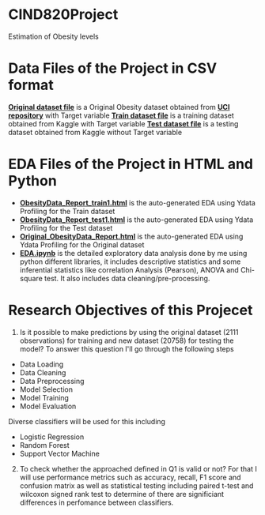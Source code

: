 # CIND820Project
Estimation of Obesity levels

# Data Files of the Project in CSV format
[**Original dataset file**](https://github.com/Sandia-Kumari/CIND820Project/blob/main/Original_ObesityDataSet.csv) is a Original Obesity dataset obtained from [**UCI repository**](https://archive.ics.uci.edu/dataset/544/estimation+of+obesity+levels+based+on+eating+habits+and+physical+condition) with Target variable 
[**Train dataset file**](https://github.com/Sandia-Kumari/CIND820Project/blob/main/train.csv) is a training dataset obtained from Kaggle with Target variable
[**Test dataset file**](https://github.com/Sandia-Kumari/CIND820Project/blob/main/test.csv) is a testing dataset obtained from Kaggle without Target variable 

# EDA Files of the Project in HTML and Python 
* [**ObesityData_Report_train1.html**](https://github.com/Sandia-Kumari/CIND820Project/blob/main/ObesityData_Report_train1.html) is the auto-generated EDA using Ydata Profiling for the Train dataset
* [**ObesityData_Report_test1.html**](https://github.com/Sandia-Kumari/CIND820Project/blob/main/ObesityData_Report_test1.html) is the auto-generated EDA using Ydata Profiling for the Test dataset
* [**Original_ObesityData_Report.html**](https://github.com/Sandia-Kumari/CIND820Project/blob/main/Original_ObesityData_Report.html) is the auto-generated EDA using Ydata Profiling for the Original dataset
* [**EDA.ipynb**](https://github.com/Sandia-Kumari/CIND820Project/blob/main/EDA.ipynb) is the detailed exploratory data analysis done by me using python different libraries, it includes descriptive statistics and some inferential statistics like correlation Analysis (Pearson), ANOVA and Chi-square test. It also includes data cleaning/pre-processing.

# Research Objectives of this Projecet
 1)	Is it possible to make predictions by using the original dataset (2111 observations) for training and new dataset (20758) for testing the model?
To answer this question I'll go through the following steps
* Data Loading
* Data Cleaning
* Data Preprocessing
* Model Selection
* Model Training
* Model Evaluation

Diverse classifiers will be used for this including 
* Logistic Regression
* Random Forest
* Support Vector Machine
      
 2)	To check whether the approached defined in Q1 is valid or not?
For that I will use performance metrics such as accuracy, recall, F1 score and confusion matrix as well as statistical testing including paired t-test and wilcoxon signed rank test to determine of there are significiant differences in perfomance between classifiers.


